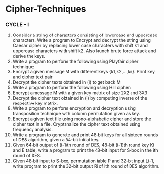 # Cipher-Techniques
### CYCLE - I
1. Consider a string of characters consisting of lowercase and uppercase characters. Write a program to Encrypt and decrypt the string using Caesar cipher by replacing lower case characters with shift k1 and uppercase characters with shift k2. Also launch brute force attack and derive the keys.
2. Write a program to perform the following using Playfair cipher technique:
  1. Encrypt  a given message M with different keys {k1,k2,…,kn}.  Print key and cipher text pair
  2. Decrypt the cipher texts obtained in (i) to get back M
3. Write a program to perform the following using Hill cipher:
  1. Encrypt a message M with a given key matrix of size 2X2 and 3X3
  2. Decrypt the cipher text obtained in (i) by computing inverse of the respective key matrix.
4. Write a program to perform encryption and decryption using transposition technique with column permutation given as key.
5. Encrypt a given text file using mono-alphabetic cipher and store the cipher text in a file. Cryptanalize the cipher text obtained using frequency analysis.
6. Write a program to generate and print 48-bit keys for all sixteen rounds of DES algorithm, given a 64-bit initial key.
7. Given 64-bit output of (i-1)th round of DES, 48-bit (i-1)th round key Ki and E table, write a program to print the 48-bit input for S-box in the ith round of DES.
8. Given 48-bit input to S-box, permutation table P and 32-bit input Li-1, write program to print the 32-bit output Ri of ith round of DES algorithm.
